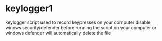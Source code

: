# keylogger1
keylogger script used to record keypresses on your computer
disable winows security/defender before running the script on your computer or windows defender will automatically delete the file
